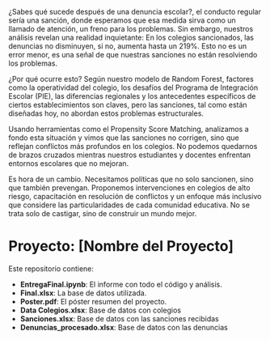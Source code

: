 ¿Sabes qué sucede después de una denuncia escolar?, el conducto regular sería una sanción, donde esperamos que esa medida sirva como un llamado de atención, un freno para los problemas. 
Sin embargo, nuestros análisis revelan una realidad inquietante: 
En los colegios sancionados, las denuncias no disminuyen, si no, aumenta hasta un 219%. Esto no es un error menor, es una señal de que nuestras sanciones no están resolviendo los problemas.

¿Por qué ocurre esto? Según nuestro modelo de Random Forest, factores como la operatividad del colegio, 
los desafíos del Programa de Integración Escolar (PIE), las diferencias regionales y los antecedentes específicos de ciertos establecimientos son claves, pero las sanciones, 
tal como están diseñadas hoy, no abordan estos problemas estructurales.  

Usando herramientas como el Propensity Score Matching, analizamos a fondo esta situación y vimos que las sanciones no corrigen, 
sino que reflejan conflictos más profundos en los colegios. No podemos quedarnos de brazos cruzados mientras nuestros estudiantes y docentes enfrentan entornos escolares que no mejoran.  

Es hora de un cambio. Necesitamos políticas que no solo sancionen, sino que también prevengan. 
Proponemos intervenciones en colegios de alto riesgo, capacitación en resolución de conflictos y un enfoque más inclusivo que considere las particularidades de cada comunidad educativa. 
No se trata solo de castigar, sino de construir un mundo mejor.

# Proyecto: [Nombre del Proyecto]
Este repositorio contiene:
- **EntregaFinal.ipynb**: El informe con todo el código y análisis.
- **Final.xlsx**: La base de datos utilizada.
- **Poster.pdf**: El póster resumen del proyecto.
- **Data Colegios.xlsx**: Base de datos con colegios
- **Sanciones.xlsx**: Base de datos con las sanciones recibidas
- **Denuncias_procesado.xlsx**: Base de datos con las denuncias
